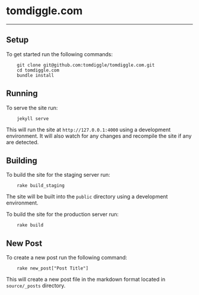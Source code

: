# tomdiggle.com
---------------

## Setup
To get started run the following commands:

```
	git clone git@github.com:tomdiggle/tomdiggle.com.git
	cd tomdiggle.com
	bundle install
```

## Running
To serve the site run:

```
	jekyll serve
```

This will run the site at `http://127.0.0.1:4000` using a development environment. It will also watch for any changes and recompile the site if any are detected.

## Building
To build the site for the staging server run:

```
	rake build_staging
```

The site will be built into the `public` directory using a development environment.

To build the site for the production server run:

```
	rake build
```

## New Post
To create a new post run the following command:

```
	rake new_post["Post Title"]
```

This will create a new post file in the markdown format located in `source/_posts` directory.
